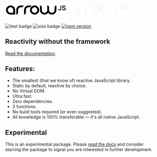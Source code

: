 # <img src="./docs/img/logo.png#gh-light-mode-only" width="200" alt="ArrowJS logo" /><img src="./docs/img/logo-invert.png#gh-dark-mode-only" width="200" alt="ArrowJS logo" />

![test badge](https://github.com/justin-schroeder/arrow-js/actions/workflows/tests.yml/badge.svg)
![size badge](https://img.badgesize.io/https://cdn.jsdelivr.net/npm/@arrow-js/core@latest/dist/index.min.mjs.svg?compression=brotli)
[![npm version](https://badge.fury.io/js/@arrow-js%2Fcore.svg)](https://badge.fury.io/js/@arrow-js%2Fcore)

## Reactivity without the framework

[Read the documentation](https://arrow-js.com).

## Features:

- The smallest (that we know of) reactive JavaScript library.
- Static by default, reactive by choice.
- No Virtual DOM.
- Ultra fast.
- Zero dependencies.
- 3 functions.
- No build tools required (or even suggested).
- All knowledge is 100% transferable — it's all native JavaScript.

## Experimental

This is an experimental package. Please [read the docs](https://www.arrow-js.com) and consider starring the package to signal you are interested in further development.
